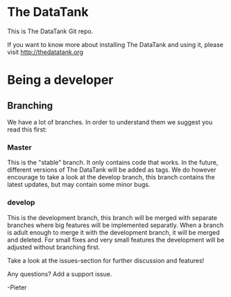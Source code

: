 # The DataTank #

This is The DataTank Git repo.

If you want to know more about installing The DataTank and using it, please visit http://thedatatank.org

# Being a developer #

## Branching ##

We have a lot of branches. In order to understand them we suggest you read this first:

### Master ###

This is the "stable" branch. It only contains code that works. In the future, different versions of The DataTank will be added as tags. We do however encourage to take a look at the develop branch, this branch contains the latest updates, but may contain some minor bugs.

### develop ### 

This is the development branch, this branch will be merged with separate branches where big features will be implemented separatly. When a branch is adult enough to merge it with the development branch, it will be merged and deleted. For small fixes and very small features the development will be adjusted without branching first.

Take a look at the issues-section for further discussion and features!

Any questions? Add a support issue.

-Pieter
